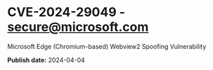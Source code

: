 # CVE-2024-29049 - secure@microsoft.com

Microsoft Edge (Chromium-based) Webview2 Spoofing Vulnerability

**Publish date:** 2024-04-04

